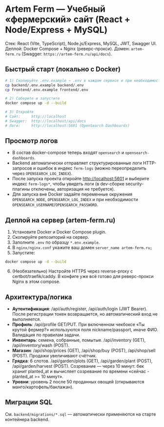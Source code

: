 
# Artem Ferm — Учебный «фермерский» сайт (React + Node/Express + MySQL)

Стек: React (Vite, TypeScript), Node.js/Express, MySQL, JWT, Swagger UI.
Деплой: Docker Compose + Nginx (реверс-прокси).
Домен: `artem-ferm.ru` (Swagger: `https://artem-ferm.ru/api/docs`).

## Быстрый старт (локально с Docker)

```bash
# 1) Скопируйте .env.example → .env в каждом сервисе и при необходимости поправьте
cp backend/.env.example backend/.env
cp frontend/.env.example frontend/.env

# 2) Соберите и запустите
docker compose up -d --build

# 3) Откройте
# Сайт:     http://localhost
# Swagger:  http://localhost/api/docs
# Логи:     http://localhost:5601 (OpenSearch Dashboards)
```
## Просмотр логов

- В состав docker-compose теперь входят `opensearch` и `opensearch-dashboards`.
- Backend автоматически отправляет структурированные логи HTTP-запросов и ошибок в индекс `ferm-logs` (можно переопределить через `OPENSEARCH_LOG_INDEX`).
- После запуска проекта откройте [http://localhost:5601](http://localhost:5601) и выберите индекс `ferm-logs*`, чтобы увидеть логи (в dev-сборке security-плагины отключены, авторизация не требуется).
- Для запуска вне Docker задайте переменные окружения `OPENSEARCH_NODE`, `OPENSEARCH_LOG_INDEX` и при необходимости `OPENSEARCH_USERNAME`/`OPENSEARCH_PASSWORD`.


## Деплой на сервер (artem-ferm.ru)

1. Установите Docker и Docker Compose plugin.
2. Скопируйте репозиторий на сервер.
3. Заполните `.env` по образцу `*.env.example`.
4. В `nginx/nginx.conf` укажите ваш домен `server_name artem-ferm.ru;`
5. Запустите:
```bash
docker compose up -d --build
```
6. (Необязательно) Настройте HTTPS через reverse-proxy с certbot/traefik/caddy.
   В конфиге уже всё готово для реверс-прокси Nginx в этом compose.

## Архитектура/логика

- **Аутентификация**: /api/auth/register, /api/auth/login (JWT Bearer). После регистрации токен возвращается, но автоматический вход не выполняется.
- **Профиль**: /api/profile GET/PUT. При включенном чекбоксе «Ты крутой фермер?» используются поля nickname/passport, иначе ФИО. Валидация по правилам задачи.
- **Инвентарь**: семена, собранные, помытые. /api/inventory (GET), /api/inventory/wash (POST).
- **Магазин**: /api/shop/prices (GET), /api/shop/buy (POST), /api/shop/sell (POST). Продажи увеличивают счётчик.
- **Грядка**: 6 слотов. /api/garden/plots (GET), /api/garden/plant (POST), /api/garden/harvest (POST).
  Созревание — через 10 минут: бек хранит planted_at и вычисляет созревание по времени «сейчас - planted_at >= 10 минут».
- **Уровни**: уровень 2 после 50 проданных овощей (открываются манго/картофель/баклажан).

## Миграции SQL

См. `backend/migrations/*.sql` — автоматически применяются на старте контейнера backend.
